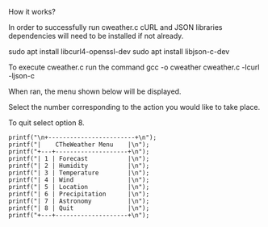 How it works?

In order to successfully run cweather.c cURL and JSON libraries dependencies will need to be installed if not already.

sudo apt install libcurl4-openssl-dev
sudo apt install libjson-c-dev

To execute cweather.c run the command gcc -o cweather cweather.c -lcurl -ljson-c

When ran, the menu shown below will be displayed.

Select the number corresponding to the action you would like to take place.

To quit select option 8.

	printf("\n+------------------------+\n");
	printf("|    CTheWeather Menu    |\n");
	printf("+---+--------------------+\n");
	printf("| 1 | Forecast           |\n");
	printf("| 2 | Humidity           |\n");
	printf("| 3 | Temperature        |\n");
	printf("| 4 | Wind               |\n");
	printf("| 5 | Location           |\n");
	printf("| 6 | Precipitation      |\n");
	printf("| 7 | Astronomy          |\n");
	printf("| 8 | Quit               |\n");
	printf("+---+--------------------+\n");
